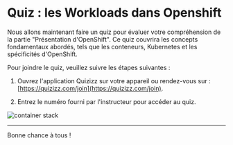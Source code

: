# Quiz : les Workloads dans Openshift

Nous allons maintenant faire un quiz pour évaluer votre compréhension de la partie "Présentation d'OpenShift". Ce quiz couvrira les concepts fondamentaux abordés, tels que les conteneurs, Kubernetes et les spécificités d'OpenShift.

Pour joindre le quiz, veuillez suivre les étapes suivantes :

1. Ouvrez l'application Quizizz sur votre appareil ou rendez-vous sur : [https://quizizz.com/join](https://quizizz.com/join).

2. Entrez le numéro fourni par l'instructeur pour accéder au quiz.

![container stack](./images/quizizz.svg)

---

Bonne chance à tous !
